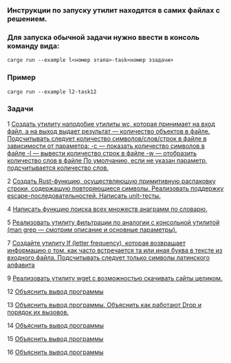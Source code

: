 ### Инструкции по запуску утилит находятся в самих файлах с решением. 
### Для запуска обычной задачи нужно ввести в консоль команду вида:
```shell
cargo run --example l<номер этапа>-task<номер ззадачи>
```

### Пример
```shell
cargo run --example l2-task12
```

### Задачи
1 [Создать утилиту наподобие утилиты wc, которая принимает на вход файл, а на выход выдает результат — количество объектов в файле. Подсчитывать следует количество символов/слов/строк в файле в зависимости от параметра:
   -с — показать количество символов в файле
   -l — вывести количество строк в файле
-w — отобразить количество слов в файле
   По умолчанию, если не указан параметр, подсчитывается количество слов.](src/task1.rs)

2 [Создать Rust-функцию, осуществляющую примитивную распаковку строки, содержащую повторяющиеся символы. Реализовать поддержку escape-последовательностей. Написать unit-тесты.](src/task2.rs)

4 [Написать функцию поиска всех множеств анаграмм по словарю.](src/task4.rs)

5 [Реализовать утилиту фильтрации по аналогии с консольной утилитой (man grep — смотрим описание и основные параметры).](src/task5.rs)

7 [Создайте утилиту lf (letter frequency), которая возвращает информацию о том, как часто встречается та или иная буква в тексте из входного файла. Подсчитывать следует только символы латинского алфавита](src/task7.rs)

9 [Реализовать утилиту wget с возможностью скачивать сайты целиком.](src/task9.rs)

12 [Объяснить вывод программы](src/task12.rs)

13 [Объяснить вывод программы. Объяснить как работают Drop и порядок их вызовов.](src/task13.rs)

14 [Объяснить вывод программы](src/task14.rs)

15 [Объяснить вывод программы](src/task15.rs)

16 [Объяснить вывод программы](src/task16.rs)